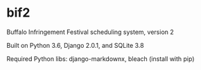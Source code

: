 # bif2
Buffalo Infringement Festival scheduling system, version 2

Built on Python 3.6, Django 2.0.1, and SQLite 3.8

Required Python libs: django-markdownx, bleach (install with pip)

